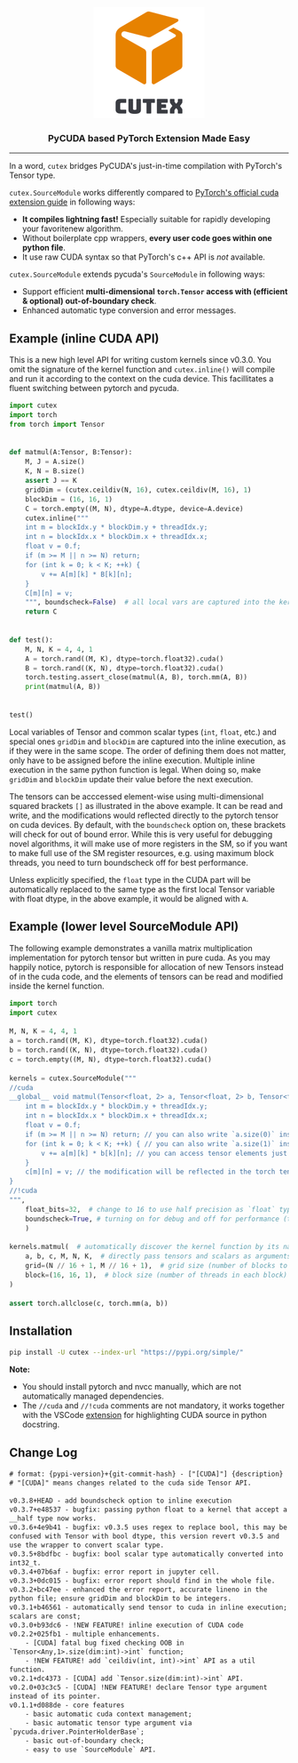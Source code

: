 
<p align="center"><img src="https://github.com/tjyuyao/cutex/raw/main/logo.png" alt="Logo"></p>

<h3 align="center" style="font-weight:bold"> PyCUDA based PyTorch Extension Made Easy </h3>

---

In a word, `cutex` bridges PyCUDA's just-in-time compilation with PyTorch's Tensor type.

``cutex.SourceModule`` works differently compared to [PyTorch's official cuda extension guide](https://pytorch.org/tutorials/advanced/cpp_extension.html) in following ways:

- **It compiles lightning fast!** Especially suitable for rapidly developing your favoritenew algorithm.
- Without boilerplate cpp wrappers, **every user code goes within one python file**.
- It use raw CUDA syntax so that PyTorch's c++ API is _not_ available.

``cutex.SourceModule`` extends pycuda's ``SourceModule`` in following ways:

- Support efficient **multi-dimensional `torch.Tensor` access with (efficient & optional) out-of-boundary check**.
- Enhanced automatic type conversion and error messages.

## Example (inline CUDA API)

This is a new high level API for writing custom kernels since v0.3.0. You omit the signature of the kernel function and `cutex.inline()` will compile and run it according to the context on the cuda device. This facillitates a fluent switching between pytorch and pycuda.

```py
import cutex
import torch
from torch import Tensor


def matmul(A:Tensor, B:Tensor):
    M, J = A.size()
    K, N = B.size()
    assert J == K
    gridDim = (cutex.ceildiv(N, 16), cutex.ceildiv(M, 16), 1)
    blockDim = (16, 16, 1)
    C = torch.empty((M, N), dtype=A.dtype, device=A.device)
    cutex.inline("""
    int m = blockIdx.y * blockDim.y + threadIdx.y;
    int n = blockIdx.x * blockDim.x + threadIdx.x;
    float v = 0.f;
    if (m >= M || n >= N) return;
    for (int k = 0; k < K; ++k) {
        v += A[m][k] * B[k][n];
    }
    C[m][n] = v;
    """, boundscheck=False)  # all local vars are captured into the kernel except for those with unknown types.
    return C


def test():
    M, N, K = 4, 4, 1
    A = torch.rand((M, K), dtype=torch.float32).cuda()
    B = torch.rand((K, N), dtype=torch.float32).cuda()
    torch.testing.assert_close(matmul(A, B), torch.mm(A, B))
    print(matmul(A, B)) 


test()
```

Local variables of Tensor and common scalar types (`int`, `float`, etc.) and special ones `gridDim` and `blockDim` are captured into the inline execution, as if they were in the same scope. The order of defining them does not matter, only have to be assigned before the inline execution. 
Multiple inline execution in the same python function is legal. When doing so, make `gridDim` and `blockDim` update their value before the next execution.

The tensors can be acccessed element-wise using multi-dimensional squared brackets `[]` as illustrated in the above example. It can be read and write, and the modifications would reflected directly to the pytorch tensor on cuda devices. By default, with the `boundscheck` option on, these brackets will check for out of bound error. While this is very useful for debugging novel algorithms, it will make use of more registers in the SM, so if you want to make full use of the SM register resources, e.g. using maximum block threads, you need to turn boundscheck off for best performance.

Unless explicitly specified, the `float` type in the CUDA part will be automatically replaced to the same type as the first local Tensor variable with float dtype, in the above example, it would be aligned with `A`.

## Example (lower level SourceModule API)

The following example demonstrates a vanilla matrix multiplication implementation for pytorch tensor but written in pure cuda.
As you may happily notice, pytorch is responsible for allocation of new Tensors instead of in the cuda code, and the elements of tensors can be read and modified inside the kernel function. 

```python
import torch
import cutex

M, N, K = 4, 4, 1
a = torch.rand((M, K), dtype=torch.float32).cuda()
b = torch.rand((K, N), dtype=torch.float32).cuda()
c = torch.empty((M, N), dtype=torch.float32).cuda()

kernels = cutex.SourceModule("""
//cuda
__global__ void matmul(Tensor<float, 2> a, Tensor<float, 2> b, Tensor<float, 2> c, int M, int N, int K) {
    int m = blockIdx.y * blockDim.y + threadIdx.y;
    int n = blockIdx.x * blockDim.x + threadIdx.x;
    float v = 0.f;
    if (m >= M || n >= N) return; // you can also write `a.size(0)` instead of `M`, `b.size(1)` instead of `N`
    for (int k = 0; k < K; ++k) { // you can also write `a.size(1)` instead of `K`
        v += a[m][k] * b[k][n]; // you can access tensor elements just like operating a multi-level array, with optional out-of-bound check.
    }
    c[m][n] = v; // the modification will be reflected in the torch tensor in place, no redundant data copying.
}
//!cuda
""",
    float_bits=32,  # change to 16 to use half precision as `float` type in the above source code.
    boundscheck=True, # turning on for debug and off for performance (to use full threads of a block), default is on.
    )

kernels.matmul(  # automatically discover the kernel function by its name (e.g. 'matmul'), just like a normal python module.
    a, b, c, M, N, K,  # directly pass tensors and scalars as arguments
    grid=(N // 16 + 1, M // 16 + 1),  # grid size (number of blocks to be executed)
    block=(16, 16, 1),  # block size (number of threads in each block)
)

assert torch.allclose(c, torch.mm(a, b))
```

## Installation

```bash
pip install -U cutex --index-url "https://pypi.org/simple/"
```

**Note:**

- You should install pytorch and nvcc manually, which are not automatically managed dependencies.
- The `//cuda` and `//!cuda` comments are not mandatory, it works together with the VSCode [extension](https://marketplace.visualstudio.com/items?itemName=huangyuyao.pycuda-highlighter) for highlighting CUDA source in python docstring.

## Change Log

```
# format: {pypi-version}+{git-commit-hash} - ["[CUDA]"] {description}
# "[CUDA]" means changes related to the cuda side Tensor API.

v0.3.8+HEAD - add boundscheck option to inline execution
v0.3.7+e48537 - bugfix: passing python float to a kernel that accept a __half type now works.
v0.3.6+4e9b41 - bugfix: v0.3.5 uses regex to replace bool, this may be confused with Tensor with bool dtype, this version revert v0.3.5 and use the wrapper to convert scalar type.
v0.3.5+8bdfbc - bugfix: bool scalar type automatically converted into int32_t.
v0.3.4+07b6af - bugfix: error report in jupyter cell.
v0.3.3+0dc015 - bugfix: error report should find in the whole file.
v0.3.2+bc47ee - enhanced the error report, accurate lineno in the python file; ensure gridDim and blockDim to be integers.
v0.3.1+b46561 - automatically send tensor to cuda in inline execution; scalars are const;
v0.3.0+b93dc6 - !NEW FEATURE! inline execution of CUDA code
v0.2.2+025fb1 - multiple enhancements.
    - [CUDA] fatal bug fixed checking OOB in `Tensor<Any,1>.size(dim:int)->int` function;
    - !NEW FEATURE! add `ceildiv(int, int)->int` API as a util function.
v0.2.1+dc4373 - [CUDA] add `Tensor.size(dim:int)->int` API.
v0.2.0+03c3c5 - [CUDA] !NEW FEATURE! declare Tensor type argument instead of its pointer.
v0.1.1+d088de - core features
    - basic automatic cuda context management;
    - basic automatic tensor type argument via `pycuda.driver.PointerHolderBase`;
    - basic out-of-boundary check;
    - easy to use `SourceModule` API.
```
